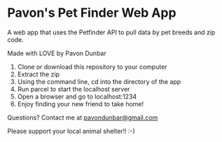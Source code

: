 # Pavon's Pet Finder Web App

A web app that uses the Petfinder API to pull data by pet breeds and zip code.

Made with LOVE by Pavon Dunbar

1. Clone or download this repository to your computer
2. Extract the zip
3. Using the command line, cd into the directory of the app
4. Run parcel to start the localhost server
5. Open a browser and go to localhost:1234
6. Enjoy finding your new friend to take home!

Questions? Contact me at pavondunbar@gmail.com

Please support your local animal shelter!! :-)
